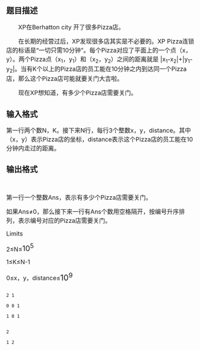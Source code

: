 ## 题目描述

<div style="text-indent: 24pt">
 <span style="font-size: 12pt">XP</span><span style="font-size: 12pt">在Berhatton city 开了很多Pizza店。</span>
</div>
<div style="text-indent: 24pt">
 <span style="font-size: 12pt">在长期的经营过后，XP发现很多店其实是不必要的。XP Pizza连锁店的标语是“一切只需10分钟”。每个Pizza对应了平面上的一个点（x，y）。两个Pizza点（x<sub>1</sub>，y<sub>1</sub>）和（x<sub>2</sub>，y<sub>2</sub>）之间的距离就是 |x<sub>1</sub>-x<sub>2</sub>|+|y<sub>1</sub>-y<sub>2</sub>|。当有K个以上的Pizza店的员工能在10分钟之内到达同一个Pizza店，那么这个Pizza店可能就要关门大吉啦。</span>
</div>
<div style="text-indent: 24pt">
 <span style="font-size: 12pt">现在XP想知道，有多少个Pizza店需要关门。</span>
</div>

## 输入格式

<div>
 <span style="font-size: 12pt">第一行两个数N，K。接下来N行，每行3个整数x，y，distance。其中（x，y）表示Pizza店的坐标，distance表示这个Pizza店的员工能在10分钟内走过的距离。</span>
</div>

## 输出格式

<div>
  
</div>
<div>
 <span style="font-size: 12pt">第一行一个整数Ans，表示有多少个Pizza店需要关门。</span>
</div>
<div>
 <span style="font-size: 12pt">如果Ans≠0，那么接下来一行有Ans个数用空格隔开，按编号升序排列，表示编号对应的Pizza店需要关门。</span>
</div>
<div>
 <span style="font-size: 12pt">Limits</span>
</div>
<div>
 <span style="font-size: 12pt">2</span><span style="font-size: 12pt">≤N≤</span><span style="font-size: 15pt">10<sup>5</sup></span>
</div>
<div>
 <span style="font-size: 12pt">1</span><span style="font-size: 12pt">≤K≤N-1</span>
</div>
<div>
 <span style="font-size: 12pt">0</span><span style="font-size: 12pt">≤x，y，distance≤</span><span style="font-size: 16pt">10<sup>9</sup></span>
</div>

```input1
2 1
0 0 1
1 0 1
```
```output1
2
1 2
```
